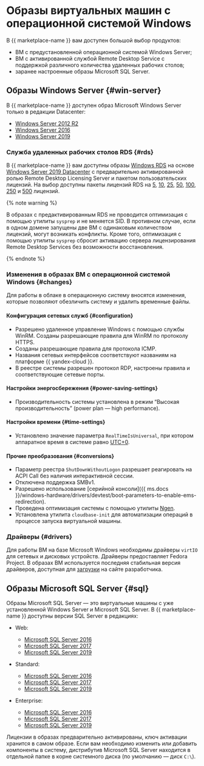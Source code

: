 # Образы виртуальных машин с операционной системой Windows


В {{ marketplace-name }} вам доступен большой выбор продуктов:

* ВМ с предустановленной операционной системой Windows Server; 
* ВМ c активированной службой Remote Desktop Service с поддержкой различного количества удаленных рабочих столов; 
* заранее настроенные образы Microsoft SQL Server.




## Образы Windows Server {#win-server}

В {{ marketplace-name }} доступен образ Microsoft Windows Server только в редакции Datacenter: 

* [Windows Server 2012 R2](/marketplace/products/yc/windows-server-2012r2-datacenter)
* [Windows Server 2016](/marketplace/products/yc/windows-server-2016-datacenter)
* [Windows Server 2019](/marketplace/products/yc/windows-server-2019-datacenter)



### Служба удаленных рабочих столов RDS {#rds}

В {{ marketplace-name }} вам доступны образы [Windows RDS](/marketplace?tab=software&search=windows+rds) на основе [Windows Server 2019 Datacenter](/marketplace?tab=software&search=Windows+Server+2019+Datacenter) с предварительно активированной ролью Remote Desktop Licensing Server и пакетом пользовательских лицензий. На выбор доступны пакеты лицензий RDS на [5](/marketplace/products/yc/windows-rds-5-licenses), [10](/marketplace/products/yc/windows-rds-10-licenses), [25](/marketplace/products/yc/windows-rds-25-licenses), [50](/marketplace/products/yc/windows-rds-50-licenses), [100](/marketplace/products/yc/windows-rds-100-licenses), [250](/marketplace/products/yc/windows-rds-250-licenses) и [500](/marketplace/products/yc/windows-rds-500-licenses) лицензий. 

{% note warning %}
 
В образах с предактивированным RDS не проводится оптимизация с помощью утилиты `sysprep` и не меняется SID. В противном случае, если в одном домене запущены две ВМ с одинаковым количеством лицензий, могут возникать конфликты. Кроме того, оптимизация с помощью утилиты `sysprep` сбросит активацию сервера лицензирования Remote Desktop Services без возможности восстановления.

{% endnote %}



### Изменения в образах ВМ с операционной системой Windows {#changes}

Для работы в облаке в операционную систему вносятся изменения, которые позволяют обезличить систему и удалить временные файлы.

#### Конфигурация сетевых служб {#configuration}

* Разрешено удаленное управление Windows с помощью службы WinRM. Созданы разрешающие правила для WinRM по протоколу HTTPS.
* Созданы разрешающие правила для протокола ICMP.
* Названия сетевых интерфейсов соответствуют названиям на платформе {{ yandex-cloud }}.
* В реестре системы разрешен протокол RDP, настроены правила и соответствующие сетевые порты.

#### Настройки энергосбережения {#power-saving-settings}

* Производительность системы установлена в режим <q>Высокая производительность</q> (power plan — high performance).

#### Настройки времени {#time-settings}

* Установлено значение параметра `RealTimeIsUniversal`, при котором аппаратное время в системе равно [UTC+0](https://ru.wikipedia.org/wiki/Всемирное_координированное_время). 

#### Прочие преобразования {#conversions}

* Параметр реестра `ShutDownWithoutLogon` разрешает реагировать на ACPI Call без наличия интерактивной сессии.
* Отключена поддержка SMBv1.
* Разрешено использование [серийной консоли]({{ ms.docs }}/windows-hardware/drivers/devtest/boot-parameters-to-enable-ems-redirection).
* Проведена оптимизация системы с помощью утилиты [Ngen](https://ru.wikipedia.org/wiki/Ngen).
* Установлена утилита `cloudbase-init` для автоматизации операций в процессе запуска виртуальной машины.

### Драйверы {#drivers}

Для работы ВМ на базе Microsoft Windows необходимы драйверы `virtIO` для сетевых и дисковых устройств. Драйверы предоставляет Fedora Project. В образах ВМ используется последняя стабильная версия драйверов, доступная для [загрузки](https://fedorapeople.org/groups/virt/virtio-win/direct-downloads/archive-virtio/virtio-win-0.1.185-2/) на сайте разработчика.



## Образы Microsoft SQL Server {#sql}

Образы Microsoft SQL Server — это виртуальные машины с уже установленной Windows Server и Microsoft SQL Server. В {{ marketplace-name }} доступны версии SQL Server в редакциях:

* Web:
  * [Microsoft SQL Server 2016](/marketplace/products/yc/sql-server-2016-web)
  * [Microsoft SQL Server 2017](/marketplace/products/yc/sql-server-2017-web)
  * [Microsoft SQL Server 2019](/marketplace/products/yc/sql-server-2019-web)

* Standard:
  * [Microsoft SQL Server 2016](/marketplace/products/yc/sql-server-2016-standard)
  * [Microsoft SQL Server 2017](/marketplace/products/yc/sql-server-2017-standard)
  * [Microsoft SQL Server 2019](/marketplace/products/yc/sql-server-2019-standard)

* Enterprise:
  * [Microsoft SQL Server 2016](/marketplace/products/yc/sql-server-2016-enterprise)
  * [Microsoft SQL Server 2017](/marketplace/products/yc/sql-server-2017-enterprise)
  * [Microsoft SQL Server 2019](/marketplace/products/yc/sql-server-2019-enterprise)

Лицензии в образах предварительно активированы, ключ активации хранится в самом образе. Если вам необходимо изменить или добавить компоненты в систему, дистрибутив Microsoft SQL Server находится в отдельной папке в корне системного диска (по умолчанию — диск `C:\`).


